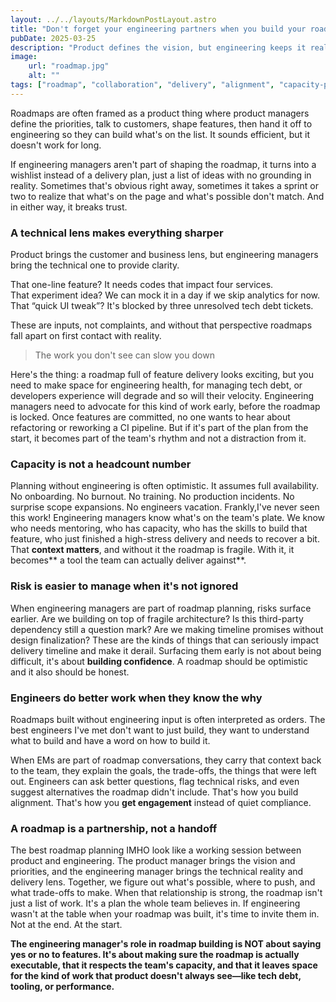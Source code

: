 ```yaml
---
layout: ../../layouts/MarkdownPostLayout.astro
title: "Don't forget your engineering partners when you build your roadmap"
pubDate: 2025-03-25
description: "Product defines the vision, but engineering keeps it real. Here's how engineering managers help shape roadmaps that teams can actually deliver."
image:
    url: "roadmap.jpg"
    alt: ""
tags: ["roadmap", "collaboration", "delivery", "alignment", "capacity-planning", "technical-debt", "team-health", "expectations", "risk-awareness", "trade-offs", "cross-functional", "for-non-engineering"]
---
```


Roadmaps are often framed as a product thing where product managers define the priorities, talk to customers, shape features, then hand it off to engineering so they can build what's on the list. It sounds efficient, but it doesn't work for long.

If engineering managers aren't part of shaping the roadmap, it turns into a wishlist instead of a delivery plan, just a list of ideas with no grounding in reality. Sometimes that's obvious right away, sometimes it takes a sprint or two to realize that what's on the page and what's possible don't match. And in either way, it breaks trust.

### A technical lens makes everything sharper

Product brings the customer and business lens, but engineering managers bring the technical one to provide clarity.

That one-line feature? It needs codes that impact four services. <br>That experiment idea? We can mock it in a day if we skip analytics for now. <br>That “quick UI tweak”? It's blocked by three unresolved tech debt tickets.

These are inputs, not complaints, and without that perspective roadmaps fall apart on first contact with reality.

> The work you don't see can slow you down

Here's the thing: a roadmap full of feature delivery looks exciting, but you need to make space for engineering health, for managing tech debt, or developers experience will degrade and so will their velocity. Engineering managers need to advocate for this kind of work early, before the roadmap is locked. Once features are committed, no one wants to hear about refactoring or reworking a CI pipeline. But if it's part of the plan from the start, it becomes part of the team's rhythm and not a distraction from it.

### Capacity is not a headcount number

Planning without engineering is often optimistic. It assumes full availability. No onboarding. No burnout. No training. No production incidents. No surprise scope expansions. No engineers vacation. Frankly,I've never seen this work! Engineering managers know what's on the team's plate. We know who needs mentoring, who has capacity, who has the skills to build that feature, who just finished a high-stress delivery and needs to recover a bit. That **context matters**, and without it the roadmap is fragile. With it, it becomes** a tool the team can actually deliver against**.

### Risk is easier to manage when it's not ignored

When engineering managers are part of roadmap planning, risks surface earlier. Are we building on top of fragile architecture? Is this third-party dependency still a question mark? Are we making timeline promises without design finalization? These are the kinds of things that can seriously impact delivery timeline and make it derail. Surfacing them early is not about being difficult, it's about **building confidence**. A roadmap should be optimistic and it also should be honest.

### Engineers do better work when they know the why

Roadmaps built without engineering input is often interpreted as orders. The best engineers I've met don't want to just build, they want to understand what to build and have a word on how to build it. 

When EMs are part of roadmap conversations, they carry that context back to the team, they explain the goals, the trade-offs, the things that were left out. Engineers can ask better questions, flag technical risks, and even suggest alternatives the roadmap didn't include. That's how you build alignment. That's how you **get engagement** instead of quiet compliance.

### A roadmap is a partnership, not a handoff

The best roadmap planning IMHO look like a working session between product and engineering. The product manager brings the vision and priorities, and the engineering manager brings the technical reality and delivery lens. Together, we figure out what's possible, where to push, and what trade-offs to make. When that relationship is strong, the roadmap isn't just a list of work. It's a plan the whole team believes in. If engineering wasn't at the table when your roadmap was built, it's time to invite them in. Not at the end. At the start.



**The engineering manager's role in roadmap building is NOT about saying yes or no to features. It's about making sure the roadmap is actually executable, that it respects the team's capacity, and that it leaves space for the kind of work that product doesn't always see—like tech debt, tooling, or performance.**

